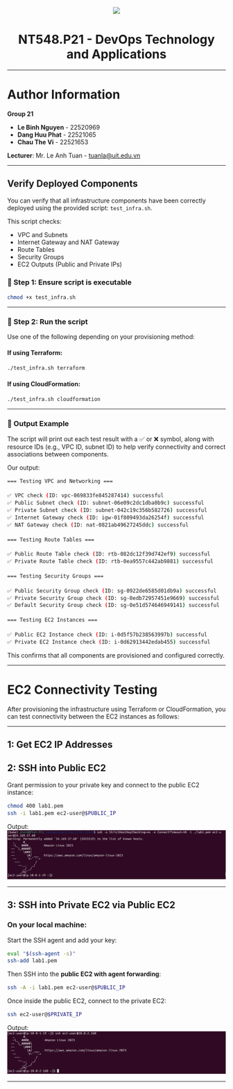 <p align="center">
  <a href="https://www.uit.edu.vn/"><img src="https://www.uit.edu.vn/sites/vi/files/banner.png"></a>
<h1 align="center"><b>NT548.P21 - DevOps Technology and Applications</b></h1>
  
---
  
# Author Information
**Group 21**

- **Le Binh Nguyen** - 22520969
- **Dang Huu Phat** - 22521065
- **Chau The Vi** - 22521653

**Lecturer**: Mr. Le Anh Tuan - tuanla@uit.edu.vn

---

## Verify Deployed Components

You can verify that all infrastructure components have been correctly deployed using the provided script: `test_infra.sh`.

This script checks:

- VPC and Subnets
- Internet Gateway and NAT Gateway
- Route Tables
- Security Groups
- EC2 Outputs (Public and Private IPs)

### 🔹 Step 1: Ensure script is executable

```bash
chmod +x test_infra.sh
```

---

### 🔹 Step 2: Run the script

Use one of the following depending on your provisioning method:

#### If using **Terraform**:

```bash
./test_infra.sh terraform
```

#### If using **CloudFormation**:

```bash
./test_infra.sh cloudformation
```

---

### 🔹 Output Example

The script will print out each test result with a ✅ or ❌ symbol, along with resource IDs (e.g., VPC ID, subnet ID) to help verify connectivity and correct associations between components.

Our output:

```bash
=== Testing VPC and Networking ===

✅ VPC check (ID: vpc-069833fe845287414) successful
✅ Public Subnet check (ID: subnet-06e09c2dc1dba0b9c) successful
✅ Private Subnet check (ID: subnet-042c19c356b582726) successful
✅ Internet Gateway check (ID: igw-01f809493da26254f) successful
✅ NAT Gateway check (ID: nat-0821ab49627245ddc) successful

=== Testing Route Tables ===

✅ Public Route Table check (ID: rtb-082dc12f39d742ef9) successful
✅ Private Route Table check (ID: rtb-0ea9557c442ab9881) successful

=== Testing Security Groups ===

✅ Public Security Group check (ID: sg-0922de6585d01db9a) successful
✅ Private Security Group check (ID: sg-0edb72957451e9669) successful
✅ Default Security Group check (ID: sg-0e51d574646949141) successful

=== Testing EC2 Instances ===

✅ Public EC2 Instance check (ID: i-0d5f57b238563997b) successful
✅ Private EC2 Instance check (ID: i-0d62913442edab455) successful
```

This confirms that all components are provisioned and configured correctly.

---

# EC2 Connectivity Testing

After provisioning the infrastructure using Terraform or CloudFormation, you can test connectivity between the EC2 instances as follows:

---

## 1: Get EC2 IP Addresses

## 2: SSH into Public EC2

Grant permission to your private key and connect to the public EC2 instance:

```bash
chmod 400 lab1.pem
ssh -i lab1.pem ec2-user@$PUBLIC_IP
```

Output:
![SSH to Public EC2](./docs/terrafrom_ssh_to_public_ec2.png)

---

## 3: SSH into Private EC2 via Public EC2

### On your local machine:

Start the SSH agent and add your key:

```bash
eval "$(ssh-agent -s)"
ssh-add lab1.pem
```

Then SSH into the **public EC2 with agent forwarding**:

```bash
ssh -A -i lab1.pem ec2-user@$PUBLIC_IP
```

Once inside the public EC2, connect to the private EC2:

```bash
ssh ec2-user@$PRIVATE_IP
```

Output:
![SSH to Private EC2](./docs/terraform_ssh_to_private_ec2_from_public_ec2.png)

---
